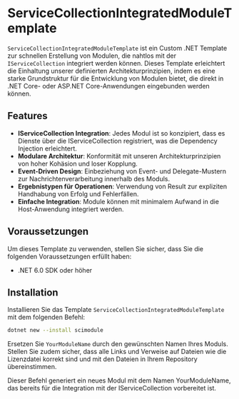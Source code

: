 # ServiceCollectionIntegratedModuleTemplate

`ServiceCollectionIntegratedModuleTemplate` ist ein Custom .NET Template zur schnellen Erstellung von Modulen, die nahtlos mit der `IServiceCollection` integriert werden können. Dieses Template erleichtert die Einhaltung unserer definierten Architekturprinzipien, indem es eine starke Grundstruktur für die Entwicklung von Modulen bietet, die direkt in .NET Core- oder ASP.NET Core-Anwendungen eingebunden werden können.

## Features

- **IServiceCollection Integration**: Jedes Modul ist so konzipiert, dass es Dienste über die IServiceCollection registriert, was die Dependency Injection erleichtert.
- **Modulare Architektur**: Konformität mit unseren Architekturprinzipien von hoher Kohäsion und loser Kopplung.
- **Event-Driven Design**: Einbeziehung von Event- und Delegate-Mustern zur Nachrichtenverarbeitung innerhalb des Moduls.
- **Ergebnistypen für Operationen**: Verwendung von Result<T> zur expliziten Handhabung von Erfolg und Fehlerfällen.
- **Einfache Integration**: Module können mit minimalem Aufwand in die Host-Anwendung integriert werden.

## Voraussetzungen

Um dieses Template zu verwenden, stellen Sie sicher, dass Sie die folgenden Voraussetzungen erfüllt haben:

- .NET 6.0 SDK oder höher

## Installation

Installieren Sie das Template `ServiceCollectionIntegratedModuleTemplate` mit dem folgenden Befehl:

```bash
dotnet new --install scimodule
```

Ersetzen Sie `YourModuleName` durch den gewünschten Namen Ihres Moduls. Stellen Sie zudem sicher, dass alle Links und Verweise auf Dateien wie die Lizenzdatei korrekt sind und mit den Dateien in Ihrem Repository übereinstimmen.

Dieser Befehl generiert ein neues Modul mit dem Namen YourModuleName, das bereits für die Integration mit der IServiceCollection vorbereitet ist.
